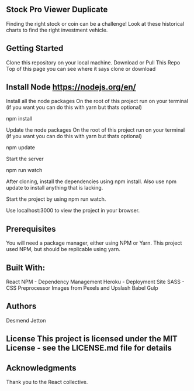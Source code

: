 ## Stock Pro Viewer Duplicate
Finding the right stock or coin can be a challenge! Look at these historical charts to find the right investment vehicle. 

## Getting Started
Clone this repository on your local machine.
Download or Pull This Repo Top of this page you can see where it says clone or download

## Install Node https://nodejs.org/en/

Install all the node packages On the root of this project run on your terminal (if you want you can do this with yarn but thats optional)

npm install

Update the node packages On the root of this project run on your terminal (if you want you can do this with yarn but thats optional)

npm update

Start the server

npm run watch

After cloning, install the dependencies using npm install. Also use npm update to install anything that is lacking.

Start the project by using npm run watch.

Use localhost:3000 to view the project in your browser.

## Prerequisites
You will need a package manager, either using NPM or Yarn. This project used NPM, but should be replicable using yarn.

## Built With:
React
NPM - Dependency Management
Heroku - Deployment Site
SASS - CSS Preprocessor
Images from Pexels and Upslash
Babel
Gulp
## Authors
Desmend Jetton

## License This project is licensed under the MIT License - see the LICENSE.md file for details

## Acknowledgments
Thank you to the React collective.
